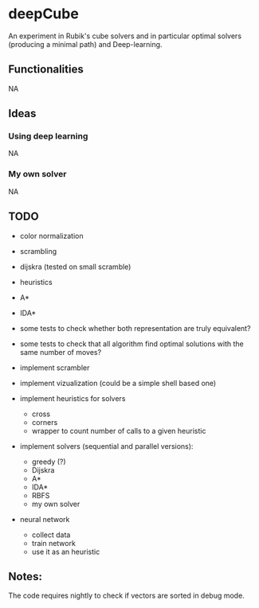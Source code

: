 # deepCube

An experiment in Rubik's cube solvers and in particular optimal solvers (producing a minimal path) and Deep-learning.

## Functionalities

NA

## Ideas

### Using deep learning

NA

### My own solver

NA

## TODO

- color normalization
- scrambling
- dijskra (tested on small scramble)
- heuristics
- A*
- IDA*

- some tests to check whether both representation are truly equivalent?
- some tests to check that all algorithm find optimal solutions with the same number of moves?

- implement scrambler
- implement vizualization (could be a simple shell based one)
- implement heuristics for solvers
    - cross
    - corners
    - wrapper to count number of calls to a given heuristic
- implement solvers (sequential and parallel versions):
    - greedy (?)
    - Dijskra
    - A*
    - IDA*
    - RBFS
    - my own solver
- neural network
    - collect data
    - train network
    - use it as an heuristic

## Notes:

The code requires nightly to check if vectors are sorted in debug mode.